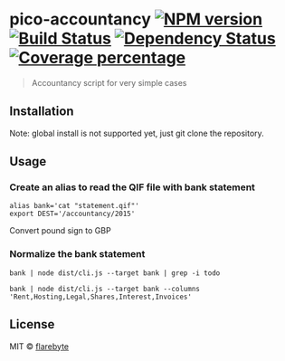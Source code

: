 # pico-accountancy [![NPM version][npm-image]][npm-url] [![Build Status][travis-image]][travis-url] [![Dependency Status][daviddm-image]][daviddm-url] [![Coverage percentage][coveralls-image]][coveralls-url]
> Accountancy script for very simple cases

## Installation

Note: global install is not supported yet, just git clone the repository.

## Usage

### Create an alias to read the QIF file with bank statement
```
alias bank='cat "statement.qif"'
export DEST='/accountancy/2015'
```

Convert pound sign to GBP

### Normalize the bank statement
```
bank | node dist/cli.js --target bank | grep -i todo

bank | node dist/cli.js --target bank --columns 'Rent,Hosting,Legal,Shares,Interest,Invoices'
```


## License

MIT © [flarebyte](https://github.com/flarebyte)


[npm-image]: https://badge.fury.io/js/pico-accountancy.svg
[npm-url]: https://npmjs.org/package/pico-accountancy
[travis-image]: https://travis-ci.org/flarebyte/pico-accountancy.svg?branch=master
[travis-url]: https://travis-ci.org/flarebyte/pico-accountancy
[daviddm-image]: https://david-dm.org/flarebyte/pico-accountancy.svg?theme=shields.io
[daviddm-url]: https://david-dm.org/flarebyte/pico-accountancy
[coveralls-image]: https://coveralls.io/repos/flarebyte/pico-accountancy/badge.svg
[coveralls-url]: https://coveralls.io/r/flarebyte/pico-accountancy
